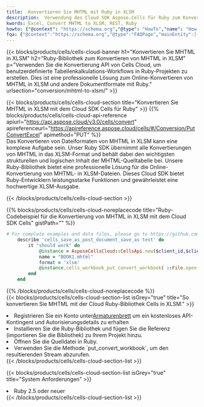 ```yaml
---
title:  Konvertieren Sie MHTML mit Ruby in XLSM
description:  Verwendung des Cloud SDK Aspose.Cells für Ruby zum Konvertieren einer MHTML-Formatdatei in eine XLSM-Formatdatei.
kwords: Excel, Convert MHTML to XLSM, REST, Ruby
howto: {"@context": "https://schema.org","@type": "HowTo","name": "How to convert MHTML to XLSM using the Cells Cloud Ruby library.","description": "How to convert MHTML to XLSM using the Cells Cloud Ruby library.","image": {"@type": "ImageObject"},"url": "/ruby/conversion/mhtml-to-xlsm/","step": [{ "@type": "HowToStep","name": "How to convert MHTML to XLSM using the Cells Cloud Ruby library. step 1", "image": {"@type": "ImageObject",},"url": "/ruby/conversion/mhtml-to-xlsm/","text": "Register an account at <a href='https://dashboard.aspose.cloud/'>Dashboard</a> to get free API quota & authorization details",},{ "@type": "HowToStep","name": "How to convert MHTML to XLSM using the Cells Cloud Ruby library. step 1", "image": {"@type": "ImageObject",},"url": "/ruby/conversion/mhtml-to-xlsm/","text": "Install Ruby library and add the reference (import the library) to your project.",},{ "@type": "HowToStep","name": "How to convert MHTML to XLSM using the Cells Cloud Ruby library. step 1", "image": {"@type": "ImageObject",},"url": "/ruby/conversion/mhtml-to-xlsm/","text": "Open the source file in Ruby.",},{ "@type": "HowToStep","name": "How to convert MHTML to XLSM using the Cells Cloud Ruby library. step 1", "image": {"@type": "ImageObject",},"url": "/ruby/conversion/mhtml-to-xlsm/","text": "Use the `put_convert_workbook` method to retrieve the resulting stream.",}, ],"supply": {"@type": "HowToSupply","name": "document"},"tool": [{"@type": "HowToTool","name": "RubyMine, Visual Studio Code, Aptana Studio, NetBeans"},{"@type": "HowToTool","name": "Aspose Cells"}],"totalTime": "PT6M"}
fqa: {"@context":"https://schema.org","@type":"FAQPage","mainEntity":[{"@type":"Question","name":"Why convert file formats in C# using REST API?","acceptedAnswer":{"@type":"Answer","text":"Documents are encoded in many ways, and some files may be incompatible with the software you use. To open and read such files, just convert them to appropriate file formats.<br/><ol><li>Install .NET SDK and add the reference (import the library) to your project.</li><li>Open the source file in C# using REST API.</li><li>Call the PutConvertWorkbookRequest() method, passing an output filename with required extension.</li><li>Get the result of conversion as a separate file.</li></ol>"}},{"@type":"Question","name":"What file formats can I convert with your C# library?","acceptedAnswer":{"@type":"Answer","text":"We support a variety of file formats for conversion using .NET library, including XLSX, Excel, xls , PDF, CSV, HTML, Markdown, XML, PNG, JPG, TIFF, Json, TXT and many more."}},{"@type":"Question","name":"What is the maximum allowed file size for conversion using this .NET library?","acceptedAnswer":{"@type":"Answer","text":"There are no file size limits for format conversions using .NET library."}}]}
---
```

{{< blocks/products/cells/cells-cloud-banner h1="Konvertieren Sie MHTML in XLSM" h2="Ruby-Bibliothek zum Konvertieren von MHTML in XLSM" p="Verwenden Sie die Konvertierung API von Cells Cloud, um benutzerdefinierte Tabellenkalkulations-Workflows in Ruby-Projekten zu erstellen. Dies ist eine professionelle Lösung zum Online-Konvertieren von MHTML in XLSM und andere Dokumentformate mit Ruby." urlsection="conversion/mhtml-to-xlsm/" >}}

{{< blocks/products/cells/cells-cloud-section title="Konvertieren Sie MHTML in XLSM mit dem Cloud SDK Cells für Ruby" >}}
{{% blocks/products/cells/cells-cloud-api-reference apiurl="https://api.aspose.cloud/v3.0/cells/convert" apireferenceurl="https://apireference.aspose.cloud/cells/#/Conversion/PutConvertExcel" apimethod="PUT" %}}
<br/>
Das Konvertieren von Dateiformaten von MHTML in XLSM kann eine komplexe Aufgabe sein. Unser Ruby SDK übernimmt alle Konvertierungen von MHTML in das XLSM-Format und behält dabei den wichtigsten strukturellen und logischen Inhalt der MHTML-Quelltabelle bei. Unsere Ruby-Bibliothek bietet eine professionelle Lösung für die Online-Konvertierung von MHTML- in XLSM-Dateien. Dieses Cloud SDK bietet Ruby-Entwicklern leistungsstarke Funktionen und gewährleistet eine hochwertige XLSM-Ausgabe.

{{< /blocks/products/cells/cells-cloud-section >}}

{{% blocks/products/cells/cells-cloud-noreplacecode title="Ruby-Codebeispiel für die Konvertierung von MHTML in XLSM mit dem Cloud SDK Cells" gistPath="" %}}
 
```ruby
# For complete examples and data files, please go to https://github.com/aspose-cells-cloud/aspose-cells-cloud-ruby/
    describe 'cells_save_as_post_document_save_as test' do
        it "should work" do
            @instance = AsposeCellsCloud::CellsApi.new($client_id,$client_secret,"v3.0","https://api.aspose.cloud/")
            name = "BOOK1.mhtml"
            format = 'xlsm'
            @instance.cells_workbook_put_convert_workbook( ::File.open(File.expand_path("data/"+name),"r")  {|io| io.read(io.size) },{:format=>format})     
        end
    end
```
 
{{% /blocks/products/cells/cells-cloud-noreplacecode %}}
<br/>
{{< blocks/products/cells/cells-cloud-section-list isGrey="true" title="So konvertieren Sie MHTML mit der Cloud Ruby-Bibliothek Cells in XLSM." >}}
<li> Registrieren Sie ein Konto unter<a href="https://dashboard.aspose.cloud/">Armaturenbrett</a> um ein kostenloses API-Kontingent und Autorisierungsdetails zu erhalten</li>
<li>Installieren Sie die Ruby-Bibliothek und fügen Sie die Referenz (importieren Sie die Bibliothek) zu Ihrem Projekt hinzu.</li>
<li>Öffnen Sie die Quelldatei in Ruby.</li>
<li>Verwenden Sie die Methode `put_convert_workbook`, um den resultierenden Stream abzurufen.</li>
{{< /blocks/products/cells/cells-cloud-section-list >}}

{{< blocks/products/cells/cells-cloud-section-list isGrey="true" title="System Anforderungen" >}}
<li>Ruby 2.5 oder neuer</li>
{{< /blocks/products/cells/cells-cloud-section-list >}}
